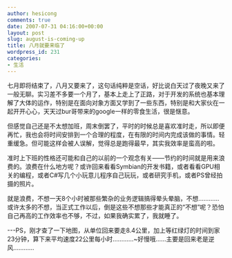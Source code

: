 ```yaml
---
author: hesicong
comments: true
date: 2007-07-31 04:16:00+00:00
layout: post
slug: august-is-coming-up
title: 八月就要来临了
wordpress_id: 231
categories:
- 生活
---
```



七月即将结束了，八月又要来了，这句话纯粹是空话，好比说白天过了夜晚又来了一般无聊。实习差不多要一个月了，基本上走上了正路，对于开发的系统也基本理解了大体的运作，特别是在面向对象方面又学到了一些东西，特别是和大家伙在一起开开心心，天天过bur哥带来的google一样的零食生活，很是惬意。

但感觉自己还是不太想加班，周末倒罢了，平时的时候总是喜欢准时走，所以即便再忙，我也会将时间安排到一个合理的程度，在有限的时间内完成该做的事情。轻重缓急。但可能这样会被人误解，觉得总是跑得最早，其实我效率是蛮高的啦。

准时上下班的性格还可能和自己的以前的一个观念有关——节约的时间就是用来浪费的。浪费在什么地方呢？或许回来看看Symbian的开发书籍，或者看看GPU相关的编程，或者C#写几个小玩意儿程序自己玩玩，或者研究手机，或者PS曾经拍摄的照片。

就是浪费，不想一天8个小时被那些繁杂的业务逻辑搞得晕头晕脑，不想…………或许太多的不想，当正式工作以后，倒是这些不想那些才能真正的“不想”呢？恐怕自己再高的工作效率也不够，不过，如果我确实累了，我就睡了。

---PS，刚才查了一下地图，从单位回来要走8.4公里，加上等红绿灯的时间到家23分钟，算下来平均速度22公里每小时…………~好慢哦……主要是回来老是逆风…………
